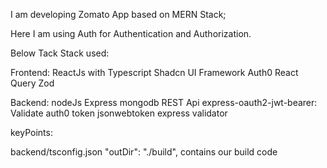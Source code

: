 I am developing Zomato App based on MERN Stack;

Here I am using Auth for Authentication and Authorization.

Below Tack Stack used:

Frontend:
ReactJs with Typescript
Shadcn UI Framework
Auth0
React Query
Zod


Backend:
nodeJs
Express
mongodb
REST Api
express-oauth2-jwt-bearer: Validate auth0 token
jsonwebtoken
express validator


keyPoints:

backend/tsconfig.json
"outDir": "./build", contains our build code
